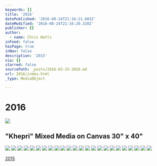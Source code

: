 ```yaml
---
keywords: []
title: '2016'
datePublished: '2016-08-24T21:16:21.883Z'
dateModified: '2016-08-24T21:16:20.320Z'
publisher: {}
author:
  - name: Chris Watts
inFeed: false
hasPage: true
inNav: false
description: '2015'
via: {}
starred: false
sourcePath: _posts/2016-03-25-2016.md
url: 2016/index.html
_type: MediaObject

---
```

# 2016

<article style=""><img src="https://the-grid-user-content.s3-us-west-2.amazonaws.com/d9cdd8b8-2c7e-4f41-985e-3f981abed690.jpg" /><h1>"Khepri" Mixed Media on Canvas 30" x 40"</h1></article>

![](https://s3-us-west-2.amazonaws.com/the-grid-img/p/4b2fdf06cbc336b5b3ebf91afc324cb9d805f2e0.jpg)
![](https://s3-us-west-2.amazonaws.com/the-grid-img/p/b5523084774d719739615ff5adb53b5553257c86.jpg)
![](https://the-grid-user-content.s3-us-west-2.amazonaws.com/a0970667-cdef-48d2-b25d-f414c9f0ce33.jpg)
![](https://the-grid-user-content.s3-us-west-2.amazonaws.com/d1c6f656-7a7b-49cb-ae9b-544da32bec78.jpg)
![](https://s3-us-west-2.amazonaws.com/the-grid-img/p/178639c5eeeb8c504ba53ac574bb48b5cfe86b4b.jpg)
![](https://s3-us-west-2.amazonaws.com/the-grid-img/p/102d1f3e5535cb0eca48292e03fbcda832388dd1.jpg)
![](https://s3-us-west-2.amazonaws.com/the-grid-img/p/0103517ae84a519852c8320a6035d08e6fc7a591.jpg)
![](https://the-grid-user-content.s3-us-west-2.amazonaws.com/49aa2a44-f6d3-4926-94c5-17181a1cc591.jpg)
![](https://s3-us-west-2.amazonaws.com/the-grid-img/p/c3d4d837700b80c81f8148d02dd11527eb93dcf2.jpg)
![](https://s3-us-west-2.amazonaws.com/the-grid-img/p/91173e3d8d49bbf4b76d686c23a57777dfbcc3d8.jpg)
![](https://the-grid-user-content.s3-us-west-2.amazonaws.com/96accd46-47b2-4aca-b892-d2efcc9d2ab6.jpg)
![](https://s3-us-west-2.amazonaws.com/the-grid-img/p/c978387aa026da148e67b9e0e2c3760ce96aefc3.jpg)
![](https://s3-us-west-2.amazonaws.com/the-grid-img/p/bad8060bfafbb46576f1320152505af455b09952.jpg)
![](https://the-grid-user-content.s3-us-west-2.amazonaws.com/8006d867-32ff-468f-909a-e1caab9ca581.jpg)
![](https://the-grid-user-content.s3-us-west-2.amazonaws.com/17ff6c44-566b-4f1b-bef0-f0468afff296.jpg)
![](https://s3-us-west-2.amazonaws.com/the-grid-img/p/26b1671fc4db8dd67481f8721dd5774a12a8ac6d.jpg)
![](https://the-grid-user-content.s3-us-west-2.amazonaws.com/79e36626-6c8a-45f6-a086-eb861b21a82b.jpg)
![](https://the-grid-user-content.s3-us-west-2.amazonaws.com/cf19bb62-71c4-449d-9602-0595dca98f3a.jpg)
![](https://s3-us-west-2.amazonaws.com/the-grid-img/p/88b2e51f17bf1df14562ddee331d45219e9c0da8.jpg)
![](https://s3-us-west-2.amazonaws.com/the-grid-img/p/2c4baaa8d7ec5f7d40921225bcc2e94a61325a80.jpg)
![](https://s3-us-west-2.amazonaws.com/the-grid-img/p/d6c4f71c21acedd6b669b80ba731627baf44b932.jpg)
![](https://s3-us-west-2.amazonaws.com/the-grid-img/p/3bbe218a4020b4c85b8a503aac1ca5717c8040d5.jpg)
![](https://the-grid-user-content.s3-us-west-2.amazonaws.com/da301136-0222-4209-ae6b-d90448d66857.jpg)
![](https://the-grid-user-content.s3-us-west-2.amazonaws.com/9ce20d55-d8e9-48d4-910b-442cad14c209.jpg)

[2015][0]

[0]: http://thecreationist.us/2015/ "2015"